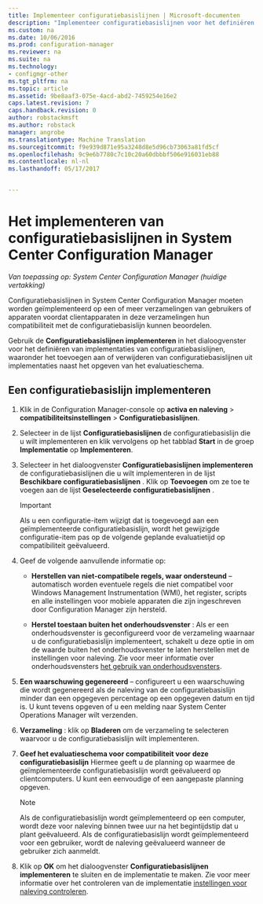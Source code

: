 ```yaml
---
title: Implementeer configuratiebasislijnen | Microsoft-documenten
description: "Implementeer configuratiebasislijnen voor het definiëren van implementaties van configuratiebasislijnen en voor het toevoegen of verwijderen van configuratiebasislijnen uit implementaties."
ms.custom: na
ms.date: 10/06/2016
ms.prod: configuration-manager
ms.reviewer: na
ms.suite: na
ms.technology:
- configmgr-other
ms.tgt_pltfrm: na
ms.topic: article
ms.assetid: 9be8aaf3-075e-4acd-abd2-7459254e16e2
caps.latest.revision: 7
caps.handback.revision: 0
author: robstackmsft
ms.author: robstack
manager: angrobe
ms.translationtype: Machine Translation
ms.sourcegitcommit: f9e939d871e95a3248d8e5d96cb73063a81fd5cf
ms.openlocfilehash: 9c9e6b7780c7c10c20a60dbbbf506e916031eb88
ms.contentlocale: nl-nl
ms.lasthandoff: 05/17/2017


---
```

# <a name="how-to-deploy-configuration-baselines-in-system-center-configuration-manager"></a>Het implementeren van configuratiebasislijnen in System Center Configuration Manager

*Van toepassing op: System Center Configuration Manager (huidige vertakking)*

Configuratiebasislijnen in System Center Configuration Manager moeten worden geïmplementeerd op een of meer verzamelingen van gebruikers of apparaten voordat clientapparaten in deze verzamelingen hun compatibiliteit met de configuratiebasislijn kunnen beoordelen.  

Gebruik de **Configuratiebasislijnen implementeren** in het dialoogvenster voor het definiëren van implementaties van configuratiebasislijnen, waaronder het toevoegen aan of verwijderen van configuratiebasislijnen uit implementaties naast het opgeven van het evaluatieschema.  

## <a name="deploy-a-configuration-baseline"></a>Een configuratiebasislijn implementeren  

1.  Klik in de Configuration Manager-console op **activa en naleving** > **compatibiliteitsinstellingen** > **Configuratiebasislijnen**.  

3.  Selecteer in de lijst **Configuratiebasislijnen** de configuratiebasislijn die u wilt implementeren en klik vervolgens op het tabblad **Start** in de groep **Implementatie** op **Implementeren**.  

4.  Selecteer in het dialoogvenster **Configuratiebasislijnen implementeren** de configuratiebasislijnen die u wilt implementeren in de lijst **Beschikbare configuratiebasislijnen** . Klik op **Toevoegen** om ze toe te voegen aan de lijst **Geselecteerde configuratiebasislijnen** .  

    > [!IMPORTANT]  
    >  Als u een configuratie-item wijzigt dat is toegevoegd aan een geïmplementeerde configuratiebasislijn, wordt het gewijzigde configuratie-item pas op de volgende geplande evaluatietijd op compatibiliteit geëvalueerd.  

5.  Geef de volgende aanvullende informatie op:  

    -   **Herstellen van niet-compatibele regels, waar ondersteund** – automatisch worden eventuele regels die niet compatibel voor Windows Management Instrumentation (WMI), het register, scripts en alle instellingen voor mobiele apparaten die zijn ingeschreven door Configuration Manager zijn hersteld.  

    -   **Herstel toestaan buiten het onderhoudsvenster** : Als er een onderhoudsvenster is geconfigureerd voor de verzameling waarnaar u de configuratiebasislijn implementeert, schakelt u deze optie in om de waarde buiten het onderhoudsvenster te laten herstellen met de instellingen voor naleving. Zie voor meer informatie over onderhoudsvensters [het gebruik van onderhoudsvensters](/sccm/core/clients/manage/collections/use-maintenance-windows).  

6.  **Een waarschuwing gegenereerd** – configureert u een waarschuwing die wordt gegenereerd als de naleving van de configuratiebasislijn minder dan een opgegeven percentage op een opgegeven datum en tijd is. U kunt tevens opgeven of u een melding naar System Center Operations Manager wilt verzenden.  

7.  **Verzameling** : klik op **Bladeren** om de verzameling te selecteren waarvoor u de configuratiebasislijn wilt implementeren.  

8.  **Geef het evaluatieschema voor compatibiliteit voor deze configuratiebasislijn** Hiermee geeft u de planning op waarmee de geïmplementeerde configuratiebasislijn wordt geëvalueerd op clientcomputers. U kunt een eenvoudige of een aangepaste planning opgeven.  

    > [!NOTE]  
    >  Als de configuratiebasislijn wordt geïmplementeerd op een computer, wordt deze voor naleving binnen twee uur na het begintijdstip dat u plant geëvalueerd. Als de configuratiebasislijn wordt geïmplementeerd voor een gebruiker, wordt de naleving geëvalueerd wanneer de gebruiker zich aanmeldt.  

9. Klik op **OK** om het dialoogvenster **Configuratiebasislijnen implementeren** te sluiten en de implementatie te maken. Zie voor meer informatie over het controleren van de implementatie [instellingen voor naleving controleren](/sccm/compliance/deploy-use/monitor-compliance-settings).  

